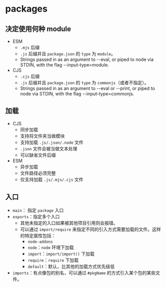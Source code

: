 # packages

## 决定使用何种 module
  - ESM 
    - `.mjs` 后缀
    - `.js` 后缀并且 `package.json` 的 `type` 为 `module`。
    - Strings passed in as an argument to --eval, or piped to node via STDIN, with the flag --input-type=module.
  - CJS
    - `.cjs` 后缀
    - `.js` 后缀并且 `package.json` 的 `type` 为 `commonjs`（或者不指定）。
    - Strings passed in as an argument to --eval or --print, or piped to node via STDIN, with the flag --input-type=commonjs.

## 加载
  - CJS
    - 同步加载
    - 支持将文件夹当做模块
    - 支持加载 `.js/.json/.node` 文件
    - `.json` 文件会被当做文本处理
    - 可以缺省文件后缀
  - ESM
    - 异步加载
    - 文件路径必须完整
    - 仅支持加载 `.js/.mjs/.cjs` 文件

## 入口
  - `main`： 指定 `package` 入口
  - `exports`：指定多个入口
    - 其他未指定的入口如果被其他项目引用则会报错。
    - 可以通过 `import/require` 来指定不同的引入方式需要加载的文件。这样的特定属性包括：
      - `node-addons`
      - `node`：`node` 环境下加载
      - `import`：`import/import()` 下加载
      - `require`：`require` 下加载
      - `default`：默认，比其他的加载方式优先级低
  - `imports`：有点像包的别名，可以通过 `#pkgName` 的方式引入某个包的某些文件。


